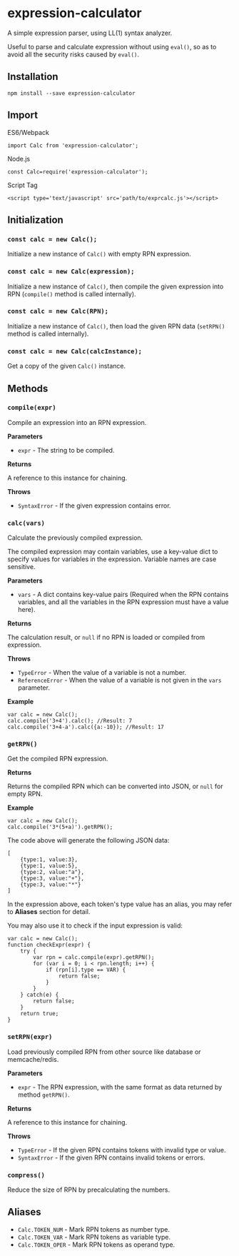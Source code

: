 expression-calculator
=====================

A simple expression parser, using LL(1) syntax analyzer.

Useful to parse and calculate expression without using `eval()`, so as to avoid all the security risks caused by `eval()`.

Installation
------------

	npm install --save expression-calculator

Import
------

ES6/Webpack

	import Calc from 'expression-calculator';

Node.js

	const Calc=require('expression-calculator');

Script Tag

	<script type='text/javascript' src='path/to/exprcalc.js'></script>


Initialization
--------------

### `const calc = new Calc();`

Initialize a new instance of `Calc()` with empty RPN expression.

### `const calc = new Calc(expression);`

Initialize a new instance of `Calc()`, then compile the given expression into RPN (`compile()` method is called internally).
	
### `const calc = new Calc(RPN);`

Initialize a new instance of `Calc()`, then load the given RPN data (`setRPN()` method is called internally).

### `const calc = new Calc(calcInstance);`

Get a copy of the given `Calc()` instance.
	
Methods
-------

### `compile(expr)`

Compile an expression into an RPN expression.

**Parameters**

* `expr` - The string to be compiled.

**Returns**

A reference to this instance for chaining.

**Throws**

* `SyntaxError` - If the given expression contains error.

	
### `calc(vars)`
	
Calculate the previously compiled expression.

The compiled expression may contain variables, use a key-value dict to specify values for variables in the expression. Variable names are case sensitive.

**Parameters**

* `vars` - A dict contains key-value pairs (Required when the RPN contains variables, and all the variables in the RPN expression must have a value here).

**Returns**

The calculation result, or `null` if no RPN is loaded or compiled from expression.

**Throws**

* `TypeError` - When the value of a variable is not a number.
* `ReferenceError` - When the value of a variable is not given in the `vars` parameter.

**Example**

	var calc = new Calc();
	calc.compile('3+4').calc(); //Result: 7
	calc.compile('3+4-a').calc({a:-10}); //Result: 17


### `getRPN()`

Get the compiled RPN expression.

**Returns**

Returns the compiled RPN which can be converted into JSON, or `null` for empty RPN.

**Example**

	var calc = new Calc();
	calc.compile('3*(5+a)').getRPN();

The code above will generate the following JSON data:

	[
		{type:1, value:3},
		{type:1, value:5},
		{type:2, value:"a"},
		{type:3, value:"+"},
		{type:3, value:"*"}
	]
	
In the expression above, each token's type value has an alias, you may refer to **Aliases** section for detail.

You may also use it to check if the input expression is valid:

	var calc = new Calc();
	function checkExpr(expr) {
		try {
			var rpn = calc.compile(expr).getRPN();
			for (var i = 0; i < rpn.length; i++) {
				if (rpn[i].type == VAR) {
					return false;
				}
			}
		} catch(e) {
			return false;
		}
		return true;
	}


### `setRPN(expr)`

Load previously compiled RPN from other source like database or memcache/redis.

**Parameters**

* `expr` - The RPN expression, with the same format as data returned by method `getRPN()`.

**Returns**

A reference to this instance for chaining.

**Throws**

* `TypeError` - If the given RPN contains tokens with invalid type or value.
* `SyntaxError` - If the given RPN contains invalid tokens or errors.

### `compress()`

Reduce the size of RPN by precalculating the numbers.

Aliases
-------

* `Calc.TOKEN_NUM` - Mark RPN tokens as number type.
* `Calc.TOKEN_VAR` - Mark RPN tokens as variable type.
* `Calc.TOKEN_OPER` - Mark RPN tokens as operand type.
